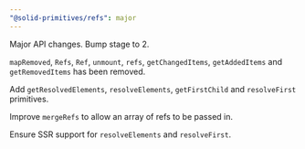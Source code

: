 ```yaml
---
"@solid-primitives/refs": major
---
```


Major API changes. Bump stage to 2.

`mapRemoved`, `Refs`, `Ref`, `unmount`, `refs`, `getChangedItems`, `getAddedItems` and `getRemovedItems` has been removed.

Add `getResolvedElements`, `resolveElements`, `getFirstChild` and `resolveFirst` primitives.

Improve `mergeRefs` to allow an array of refs to be passed in.

Ensure SSR support for `resolveElements` and `resolveFirst`.
